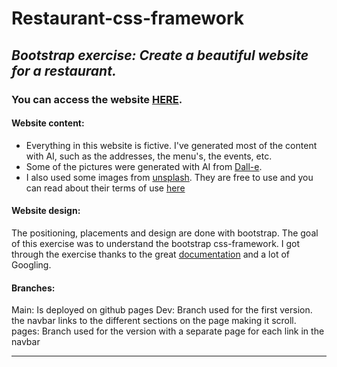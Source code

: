 # **Restaurant-css-framework**
## *Bootstrap exercise: Create a beautiful website for a restaurant.*
### You can access the website **[HERE](https://buidlor.github.io/restaurant-css-framework/)**.

#### Website content:
- Everything in this website is fictive. I've generated most of the content with AI, such as the addresses, the menu's, the events, etc.
- Some of the pictures were generated with AI from [Dall-e](https://openai.com/dall-e-2/).
- I also used some images from [unsplash](https://unsplash.com/). They are free to use and you can read about their terms of use [here](https://unsplash.com/license) 

#### Website design:
The positioning, placements and design are done with bootstrap. The goal of this exercise was to understand the bootstrap css-framework.
I got through the exercise thanks to the great [documentation](https://getbootstrap.com/docs/5.2/getting-started/introduction/) and a lot of Googling.

#### Branches:
Main: Is deployed on github pages
Dev: Branch used for the first version. the navbar links to the different sections on the page making it scroll.
pages: Branch used for the version with a separate page for each link in the navbar

--- 
